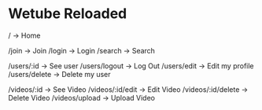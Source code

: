 # Wetube Reloaded

/ -> Home

/join -> Join
/login -> Login
/search -> Search

/users/:id -> See user
/users/logout -> Log Out
/users/edit -> Edit my profile
/users/delete -> Delete my user

/videos/:id -> See Video
/videos/:id/edit -> Edit Video
/videos/:id/delete -> Delete Video
/videos/upload -> Upload Video

